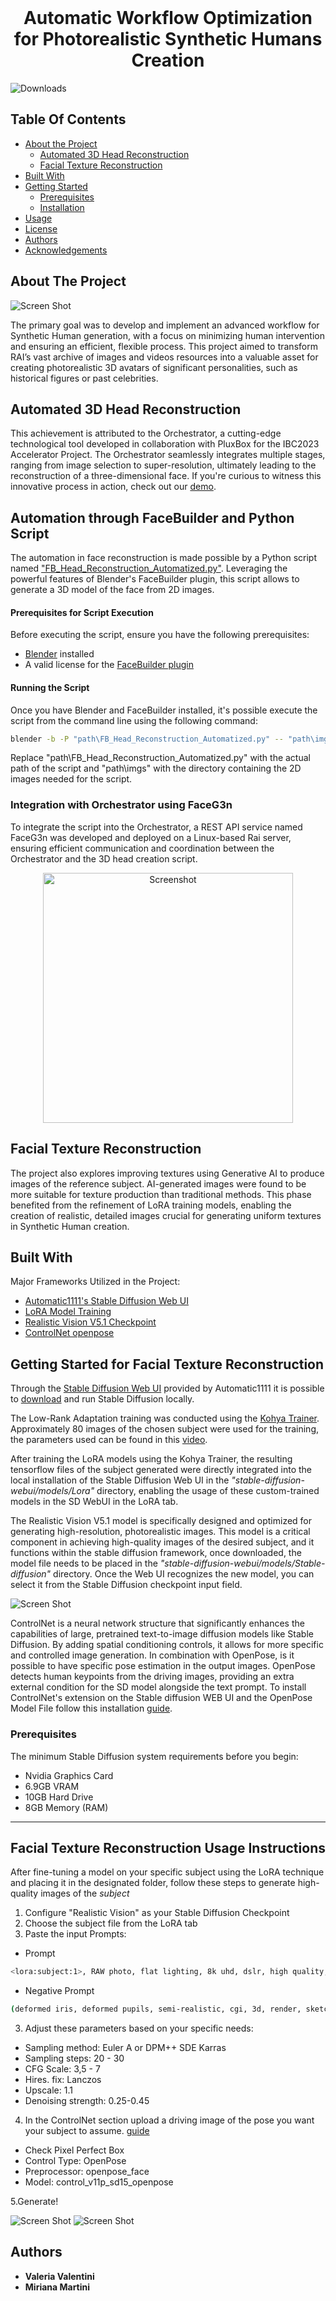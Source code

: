 <br/>
<p align="center">
  <h1 align="center">Automatic Workflow Optimization for Photorealistic Synthetic Humans Creation
</h1>

</p>

![Downloads](https://img.shields.io/github/downloads/valeValentini/SyntheticHumans_CRR/total) 

## Table Of Contents

* [About the Project](#about-the-project)
  * [Automated 3D Head Reconstruction](#automated-3D-head-reconstruction)
  * [Facial Texture Reconstruction](#facial-texture-reconstruction)
* [Built With](#built-with)
* [Getting Started](#getting-started)
  * [Prerequisites](#prerequisites)
  * [Installation](#installation)
* [Usage](#usage)
* [License](#license)
* [Authors](#authors)
* [Acknowledgements](#acknowledgements)

## About The Project

![Screen Shot](workflow.png)

The primary goal was to develop and implement an advanced workflow for Synthetic Human generation, with a focus on minimizing human intervention and ensuring an efficient, flexible process. 
This project aimed to transform RAI’s vast archive of images and videos resources into a valuable asset for creating photorealistic 3D avatars of significant personalities, such as historical figures or past celebrities.

## Automated 3D Head Reconstruction

This achievement is attributed to the Orchestrator, a cutting-edge technological tool developed in collaboration with PluxBox for the IBC2023 Accelerator Project. The Orchestrator seamlessly integrates multiple stages, ranging from image selection to super-resolution, ultimately leading to the reconstruction of a three-dimensional face. If you're curious to witness this innovative process in action, check out our [demo](https://www.youtube.com/watch?v=HkRWnIfsjuE).

## Automation through FaceBuilder and Python Script

The automation in face reconstruction is made possible by a Python script named ["FB_Head_Reconstruction_Automatized.py"](./FB_Head_Reconstruction_Automatized.py). Leveraging the powerful features of Blender's FaceBuilder plugin, this script allows to generate a 3D model of the face from 2D images.

#### Prerequisites for Script Execution

Before executing the script, ensure you have the following prerequisites:
* [Blender](https://www.blender.org/download/) installed
* A valid license for the [FaceBuilder plugin](https://keentools.io/products/facebuilder-for-blender)

#### Running the Script

Once you have Blender and FaceBuilder installed, it's possible execute the script from the command line using the following command:

```bash
blender -b -P "path\FB_Head_Reconstruction_Automatized.py" -- "path\imgs"
```
Replace "path\FB_Head_Reconstruction_Automatized.py" with the actual path of the script and "path\imgs" with the directory containing the 2D images needed for the script.

### Integration with Orchestrator using FaceG3n
To integrate the script into the Orchestrator, a REST API service named FaceG3n was developed and deployed on a Linux-based Rai server, ensuring efficient communication and coordination between the Orchestrator and the 3D head creation script.
<p align="center">
  <img src="./RESTAPI_scheme.png" alt="Screenshot" width="400" />
</p>



## Facial Texture Reconstruction
The project also explores improving textures using Generative AI to produce images of the reference subject. AI-generated images were found to be more suitable for texture production than traditional methods. This phase benefited from the refinement of LoRA training models, enabling the creation of realistic, detailed images crucial for generating uniform textures in Synthetic Human creation.


## Built With

Major Frameworks Utilized in the Project:

* [Automatic1111's Stable Diffusion Web UI](https://github.com/AUTOMATIC1111/stable-diffusion-webui)
* [LoRA Model Training](https://colab.research.google.com/github/Linaqruf/kohya-trainer/blob/main/kohya-LoRA-dreambooth.ipynb)
* [Realistic Vision V5.1 Checkpoint](https://civitai.com/models/4201/realistic-vision-v51)
* [ControlNet openpose](https://huggingface.co/lllyasviel/sd-controlnet-openpose)

## Getting Started for Facial Texture Reconstruction

Through the [Stable Diffusion Web UI](https://github.com/AUTOMATIC1111/stable-diffusion-webui) provided by Automatic1111 it is possible to [download](https://stable-diffusion-art.com/install-windows/) and run Stable Diffusion locally.

The Low-Rank Adaptation training was conducted using the [Kohya Trainer](https://colab.research.google.com/github/Linaqruf/kohya-trainer/blob/main/kohya-LoRA-dreambooth.ipynb). 
Approximately 80 images of the chosen subject were used for the training, the parameters used can be found in this [video](https://youtu.be/HUPcr5njxkM?si=7dc1U9Na0rhPvnWw&t=183). 

After training the LoRA models using the Kohya Trainer, the resulting tensorflow files of the subject generated were directly integrated into the local installation of the Stable Diffusion Web UI in the _"stable-diffusion-webui/models/Lora"_ directory, enabling the usage of these custom-trained models in the SD WebUI in the LoRA tab.

The Realistic Vision V5.1 model is specifically designed and optimized for generating high-resolution, photorealistic images. This model is a critical component in achieving high-quality images of the desired subject, and it functions within the stable diffusion framework, once downloaded, the model file needs to be placed in the _"stable-diffusion-webui/models/Stable-diffusion"_ directory.
Once the Web UI recognizes the new model, you can select it from the Stable Diffusion checkpoint input field.

![Screen Shot](Lora&RV.png)

ControlNet is a neural network structure that significantly enhances the capabilities of large, pretrained text-to-image diffusion models like Stable Diffusion.
By adding spatial conditioning controls, it allows for more specific and controlled image generation.
In combination with OpenPose, is it possible to have specific pose estimation in the output images. OpenPose detects human keypoints from the driving images, providing an extra external condition for the SD model alongside the text prompt.
To install ControlNet's extension on the Stable diffusion WEB UI and the OpenPose Model File follow this installation [guide](https://stable-diffusion-art.com/controlnet/). 


### Prerequisites
The minimum Stable Diffusion system requirements before you begin:
- Nvidia Graphics Card
- 6.9GB VRAM
- 10GB Hard Drive
- 8GB Memory (RAM)
--------------------------------------

## Facial Texture Reconstruction Usage Instructions
After fine-tuning a model on your specific subject using the LoRA technique and placing it in the designated folder, follow these steps to generate high-quality images of the _subject_

1. Configure "Realistic Vision" as your Stable Diffusion Checkpoint
2. Choose the subject file from the LoRA tab
3. Paste the input Prompts:
* Prompt 
```sh
<lora:subject:1>, RAW photo, flat lighting, 8k uhd, dslr, high quality, white background, white t-shirt, neutral expression
```
* Negative Prompt 
```sh
(deformed iris, deformed pupils, semi-realistic, cgi, 3d, render, sketch, cartoon, drawing, anime, mutated hands and fingers:1.4), (deformed, distorted, disfigured:1.3), poorly drawn, bad anatomy, wrong anatomy, extra limb, missing limb, floating limbs, disconnected limbs, mutation, mutated, ugly, disgusting, amputation
```
3. Adjust these parameters based on your specific needs:
* Sampling method: Euler A or DPM++ SDE Karras
* Sampling steps: 20 - 30
* CFG Scale: 3,5 - 7
* Hires. fix: Lanczos
* Upscale: 1.1
* Denoising strength: 0.25-0.45

4. In the ControlNet section upload a driving image of the pose you want your subject to assume. [guide](https://learn.thinkdiffusion.com/controlnet-openpose/)
 * Check Pixel Perfect Box
 * Control Type: OpenPose
 * Preprocessor: openpose_face
 * Model: control_v11p_sd15_openpose
   
5.Generate!

![Screen Shot](prompt.png)
![Screen Shot](facemapping.png)

## Authors

* **Valeria Valentini** 
* **Miriana Martini** 
